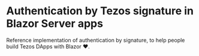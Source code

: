 # Authentication by Tezos signature in Blazor Server apps

Reference implementation of authentication by signature, to help people build Tezos DApps with Blazor ❤️.
